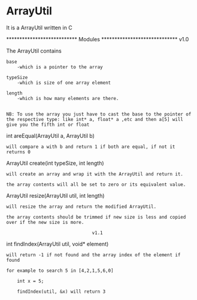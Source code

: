 # ArrayUtil
It is a ArrayUtil written in C

*************************** Modules *****************************
							v1.0

The ArrayUtil contains

    base
    	-which is a pointer to the array

    typeSize
    	-which is size of one array element

    length
    	-which is how many elements are there.


	NB: To use the array you just have to cast the base to the pointer of the respective type: like int* a, float* a ,etc and then a[5] will give you the fifth int or float

int areEqual(ArrayUtil a, ArrayUtil b)

    will compare a with b and return 1 if both are equal, if not it returns 0 


ArrayUtil create(int typeSize, int length)

    will create an array and wrap it with the ArrayUtil and return it.

    the array contents will all be set to zero or its equivalent value.


ArrayUtil resize(ArrayUtil util, int length)

    will resize the array and return the modified ArrayUtil.

    the array contents should be trimmed if new size is less and copied over if the new size is more.

									v1.1

int findIndex(ArrayUtil util, void* element)

	will return -1 if not found and the array index of the element if found

	for example to search 5 in [4,2,1,5,6,0]

		int x = 5;

		findIndex(util, &x) will return 3 